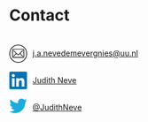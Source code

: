 # Contact

<style>
.colimage{
  float: left;
  width: 32px;
  height: 32px;
}
.colempty{
  float: left;
  width: 10px;
  height: 32px;
}
.collink{
  float: left;
  height: 32px;
  line-height: 32px;
}
.row:after{
  content: "";
  display: table;
  clear: both;
}
</style>

<br>

<div class="row">
<div class="colimage">
  <img src="img/email.png" width="32" />
</div>
<div class="colempty">
</div>
<div class="collink">
  <a href="mailto:j.a.nevedemevergnies@uu.nl">j.a.nevedemevergnies@uu.nl</a>
</div>
</div>

<br>

<div class="row">
<div class="colimage">
  <img src="img/linkedin.png" width="32" />
</div>
<div class="colempty">
</div>
<div class="collink">
  <a href="https://www.linkedin.com/in/judith-neve/">Judith Neve</a>
</div>
</div>

<br>

<div class="row">
<div class="colimage">
  <img src="img/twitter.png" width="32" />
</div>
<div class="colempty">
</div>
<div class="collink">
  <a href="https://twitter.com/JudithNeve">@JudithNeve</a>
</div>
</div>
